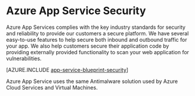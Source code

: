 <properties
    pageTitle="Azure App Service Security"
    description="Learn how to secure Web, Mobile, and API apps in Azure App Service."
    services="app-service"
    documentationcenter=""
    author="naziml"
    manager="yochayk"
    editor="wpickett" />
<tags
    ms.assetid="6ffcdfc0-c000-493d-a6dc-79cf8eb72710"
    ms.service="app-service"
    ms.workload="web"
    ms.tgt_pltfrm="na"
    ms.devlang="na"
    ms.topic="article"
    ms.date="08/16/2015"
    wacn.date=""
    ms.author="naziml" />

# Azure App Service Security
Azure App Services complies with the key industry standards for security and reliability to provide our customers a secure platform. We have several easy-to-use features to help secure both inbound and outbound traffic for your app. We also help customers secure their application code by providing externally provided functionality to scan your web application for vulnerabilities.

[AZURE.INCLUDE [app-service-blueprint-security](../../includes/app-service-blueprint-security.md)]

Azure App Service uses the same Antimalware solution used by Azure Cloud Services and Virtual Machines.